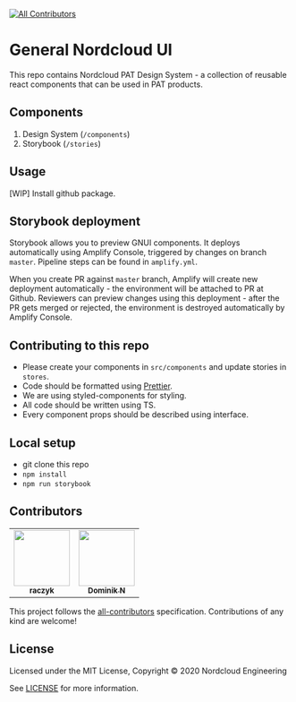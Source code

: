 <!-- ALL-CONTRIBUTORS-BADGE:START - Do not remove or modify this section -->
[![All Contributors](https://img.shields.io/badge/all_contributors-2-orange.svg?style=flat-square)](#contributors)
<!-- ALL-CONTRIBUTORS-BADGE:END --> 

# General Nordcloud UI

This repo contains Nordcloud PAT Design System - a collection of reusable react components that can be used in PAT products.

## Components

1. Design System (`/components`)
2. Storybook (`/stories`)

## Usage

[WIP] Install github package.

## Storybook deployment

Storybook allows you to preview GNUI components. It deploys automatically using Amplify Console, triggered by changes on branch `master`. Pipeline steps can be found in `amplify.yml`.

When you create PR against `master` branch, Amplify will create new deployment automatically - the environment will be attached to PR at Github. Reviewers can preview changes using this deployment - after the PR gets merged or rejected, the environment is destroyed automatically by Amplify Console.

## Contributing to this repo

- Please create your components in `src/components` and update stories in `stores`.
- Code should be formatted using [Prettier](https://prettier.io/).
- We are using styled-components for styling.
- All code should be written using TS.
- Every component props should be described using interface.

## Local setup

- git clone this repo
- `npm install`
- `npm run storybook`

## Contributors
<!-- ALL-CONTRIBUTORS-LIST:START - Do not remove or modify this section -->
<!-- prettier-ignore-start -->
<!-- markdownlint-disable -->
<table>
  <tr>
    <td align="center"><a href="https://github.com/raczyk"><img src="https://avatars0.githubusercontent.com/u/4233480?v=4" width="100px;" alt=""/><br /><sub><b>raczyk</b></sub></a></td>
    <td align="center"><a href="https://github.com/nowyDEV"><img src="https://avatars2.githubusercontent.com/u/12304307?v=4" width="100px;" alt=""/><br /><sub><b>Dominik N</b></sub></a></td>
  </tr>
</table>

<!-- markdownlint-enable -->
<!-- prettier-ignore-end -->
<!-- ALL-CONTRIBUTORS-LIST:END -->

This project follows the [all-contributors](https://allcontributors.org) specification.
Contributions of any kind are welcome!

## License

Licensed under the MIT License, Copyright © 2020 Nordcloud Engineering

See [LICENSE](./LICENSE) for more information.
